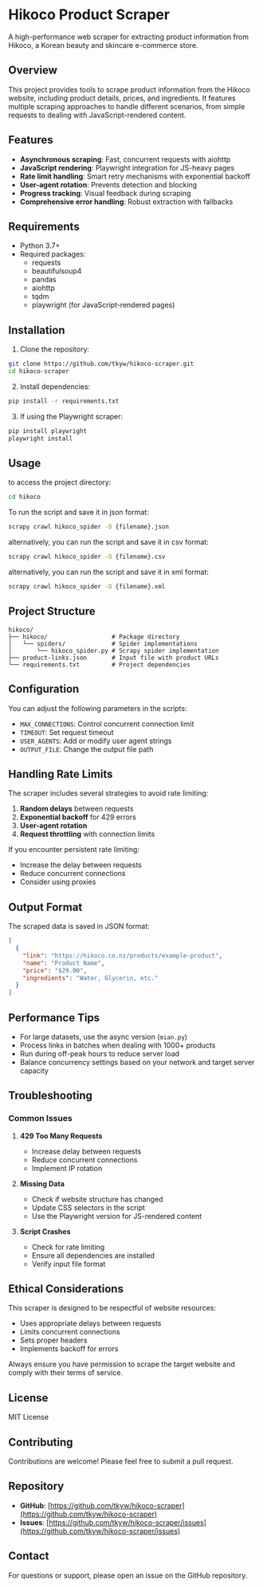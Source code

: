 # Hikoco Product Scraper

A high-performance web scraper for extracting product information from Hikoco, a Korean beauty and skincare e-commerce store.

## Overview

This project provides tools to scrape product information from the Hikoco website, including product details, prices, and ingredients. It features multiple scraping approaches to handle different scenarios, from simple requests to dealing with JavaScript-rendered content.

## Features

- **Asynchronous scraping**: Fast, concurrent requests with aiohttp
- **JavaScript rendering**: Playwright integration for JS-heavy pages
- **Rate limit handling**: Smart retry mechanisms with exponential backoff
- **User-agent rotation**: Prevents detection and blocking
- **Progress tracking**: Visual feedback during scraping
- **Comprehensive error handling**: Robust extraction with fallbacks

## Requirements

- Python 3.7+
- Required packages:
  - requests
  - beautifulsoup4
  - pandas
  - aiohttp
  - tqdm
  - playwright (for JavaScript-rendered pages)

## Installation

1. Clone the repository:

```bash
git clone https://github.com/tkyw/hikoco-scraper.git
cd hikoco-scraper
```

2. Install dependencies:

```bash
pip install -r requirements.txt
```

3. If using the Playwright scraper:

```bash
pip install playwright
playwright install
```

## Usage

to access the project directory:

```bash
cd hikoco
```

To run the script and save it in json format:

```bash
scrapy crawl hikoco_spider -O {filename}.json
```

alternatively, you can run the script and save it in csv format:

```bash
scrapy crawl hikoco_spider -O {filename}.csv
```

alternatively, you can run the script and save it in xml format:

```bash
scrapy crawl hikoco_spider -O {filename}.xml
```

## Project Structure

```
hikoco/
├── hikoco/                  # Package directory
│   └── spiders/             # Spider implementations
│       └── hikoco_spider.py # Scrapy spider implementation
├── product-links.json       # Input file with product URLs
└── requirements.txt         # Project dependencies
```

## Configuration

You can adjust the following parameters in the scripts:

- `MAX_CONNECTIONS`: Control concurrent connection limit
- `TIMEOUT`: Set request timeout
- `USER_AGENTS`: Add or modify user agent strings
- `OUTPUT_FILE`: Change the output file path

## Handling Rate Limits

The scraper includes several strategies to avoid rate limiting:

1. **Random delays** between requests
2. **Exponential backoff** for 429 errors
3. **User-agent rotation**
4. **Request throttling** with connection limits

If you encounter persistent rate limiting:

- Increase the delay between requests
- Reduce concurrent connections
- Consider using proxies

## Output Format

The scraped data is saved in JSON format:

```json
[
  {
    "link": "https://hikoco.co.nz/products/example-product",
    "name": "Product Name",
    "price": "$29.00",
    "ingredients": "Water, Glycerin, etc."
  }
]
```

## Performance Tips

- For large datasets, use the async version (`mian.py`)
- Process links in batches when dealing with 1000+ products
- Run during off-peak hours to reduce server load
- Balance concurrency settings based on your network and target server capacity

## Troubleshooting

### Common Issues

1. **429 Too Many Requests**
   - Increase delay between requests
   - Reduce concurrent connections
   - Implement IP rotation

2. **Missing Data**
   - Check if website structure has changed
   - Update CSS selectors in the script
   - Use the Playwright version for JS-rendered content

3. **Script Crashes**
   - Check for rate limiting
   - Ensure all dependencies are installed
   - Verify input file format

## Ethical Considerations

This scraper is designed to be respectful of website resources:

- Uses appropriate delays between requests
- Limits concurrent connections
- Sets proper headers
- Implements backoff for errors

Always ensure you have permission to scrape the target website and comply with their terms of service.

## License

MIT License

## Contributing

Contributions are welcome! Please feel free to submit a pull request.

## Repository

- **GitHub**: [https://github.com/tkyw/hikoco-scraper](https://github.com/tkyw/hikoco-scraper)
- **Issues**: [https://github.com/tkyw/hikoco-scraper/issues](https://github.com/tkyw/hikoco-scraper/issues)

## Contact

For questions or support, please open an issue on the GitHub repository.
